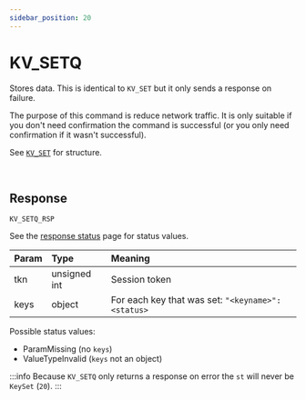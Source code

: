 ```yaml
---
sidebar_position: 20
---
```


# KV_SETQ
Stores data. This is identical to `KV_SET` but it only sends a response on failure.

The purpose of this command is reduce network traffic. It is only suitable if you don't need confirmation the command is successful (or you only need confirmation if it wasn't successful).


See [`KV_SET`](./kv-set) for structure.

<br/>


## Response

`KV_SETQ_RSP`

See the [response status](./../Statuses) page for status values.


|Param|Type|Meaning|
|:---|:---|:---|
|tkn|unsigned int|Session token|
|keys|object|For each key that was set: `"<keyname>":<status>`|


Possible status values:

- ParamMissing (no `keys`)
- ValueTypeInvalid (`keys` not an object)


:::info
Because `KV_SETQ` only returns a response on error the `st` will never be `KeySet` (`20`).
:::
